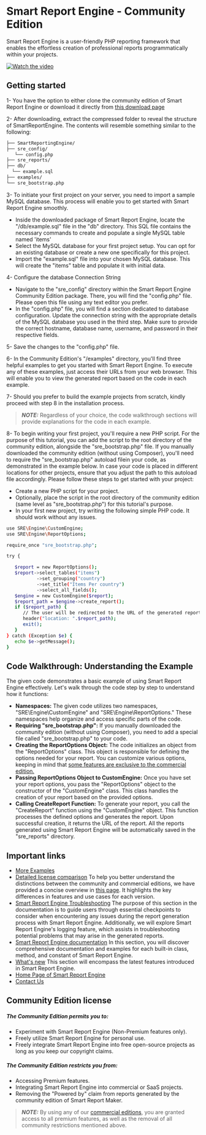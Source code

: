 # Smart Report Engine - Community Edition
Smart Report Engine is a user-friendly PHP reporting framework that enables the effortless creation of professional reports programmatically within your projects.

[![Watch the video](https://mysqlreports.com/video.png)](https://www.youtube.com/embed/ZLa24Eo5gmE)

## Getting started
1- You have the option to either clone the community edition of Smart Report Engine or download it directly from [this download page](https://mysqlreports.com/engine/documentation/index.php?post=community_install/) 

2- After downloading, extract the compressed folder to reveal the structure of SmartReportEngine. The contents will resemble something similar to the following:

```sh
├── SmartReportingEngine/
├── sre_config/
   └── config.php
├── sre_reports/
├── db/
  └── example.sql
├── examples/
└── sre_bootstrap.php
```

3- To initiate your first project on your server, you need to import a sample MySQL database. This process will enable you to get started with Smart Report Engine smoothly.
   - Inside the downloaded package of Smart Report Engine, locate the "/db/example.sql" file in the "db" directory. This SQL file contains the necessary commands to create and populate a single MySQL table named 'items'
   - Select the MySQL database for your first project setup. You can opt for an existing database or create a new one specifically for this project.
   - Import the "example.sql" file into your chosen MySQL database. This will create the "items" table and populate it with initial data.
   
4- Configure the database Connection String
   - Navigate to the "sre_config" directory within the Smart Report Engine Community Edition package. There, you will find the "config.php" file. Please open this file using any text editor you prefer.
   - In the "config.php" file, you will find a section dedicated to database configuration. Update the connection string with the appropriate details of the MySQL database you used in the third step. Make sure to provide the correct hostname, database name, username, and password in their respective fields.
  
 5- Save the changes to the "config.php" file.

 6- In the Community Edition's "/examples" directory, you'll find three helpful examples to get you started with Smart Report Engine. To execute any of these examples, just access their URLs from your web browser. This will enable you to view the generated report based on the code in each example.
 
 7- Should you prefer to build the example projects from scratch, kindly proceed with step 8 in the installation process.
 > **_NOTE:_**  Regardless of your choice, the code walkthrough sections will provide explanations for the code in each example.
 
 8- To begin writing your first project, you'll require a new PHP script. For the purpose of this tutorial, you can add the script to the root directory of the community edition, alongside the "sre_bootstrap.php" file. If you manually downloaded the community edition (without using Composer), you'll need to require the "sre_bootstrap.php" autoload filein your code, as demonstrated in the example below. In case your code is placed in different locations for other projects, ensure that you adjust the path to this autoload file accordingly. Please follow these steps to get started with your project:
  - Create a new PHP script for your project.
  - Optionally, place the script in the root directory of the community edition (same level as "sre_bootstrap.php") for this tutorial's purpose.
  - In your first new project, try writing the following simple PHP code. It should work without any issues.
 ```sh 
 use SRE\Engine\CustomEngine;
 use SRE\Engine\ReportOptions;

require_once "sre_bootstrap.php";

try {

    $report = new ReportOptions();
    $report->select_tables("items")
            ->set_grouping("country")
            ->set_title("Items Per country")
            ->select_all_fields();
    $engine = new CustomEngine($report);
    $report_path = $engine->create_report();
    if ($report_path) {
       // The user will be redirected to the URL of the generated report. All generated reports are stored as subdirectories under /sre_reports.
       header("location: ".$report_path);
       exit();
    }
} catch (Exception $e) {
    echo $e->getMessage();
}
``` 
 ## Code Walkthrough: Understanding the Example
 The given code demonstrates a basic example of using Smart Report Engine effectively. Let's walk through the code step by step to understand how it functions:
 - **Namespaces:** The given code utilizes two namespaces, "SRE\Engine\CustomEngine" and "SRE\Engine\ReportOptions." These namespaces help organize and access specific parts of the code.
 - **Requiring "sre_bootstrap.php":** If you manually downloaded the community edition (without using Composer), you need to add a special file called "sre_bootstrap.php" to your code.
 - **Creating the ReportOptions Object:** The code initializes an object from the "ReportOptions" class. This object is responsible for defining the options needed for your report. You can customize various options, keeping in mind that [some features are exclusive to the commercial edition.](https://mysqlreports.com/engine/documentation/index.php?post=community)
 - **Passing ReportOptions Object to CustomEngine:** Once you have set your report options, you pass the "ReportOptions" object to the constructor of the "CustomEngine" class. This class handles the creation of your report based on the provided options.
 - **Calling CreateReport Function:** To generate your report, you call the "CreateReport" function using the "CustomEngine" object. This function processes the defined options and generates the report. Upon successful creation, it returns the URL of the report. All the reports generated using Smart Report Engine will be automatically saved in the "sre_reports" directory.
 
## Important links
 -  [More Examples](https://mysqlreports.com/engine/documentation/index.php?post=community_install/)
 -  [Detailed license comparison](http://mysqlreports.com/engine/index.php?post=community)
 To help you better understand the distinctions between the community and commercial editions, we have provided a concise overview in [this page](http://mysqlreports.com/engine/index.php?post=community). It highlights the key differences in features and use cases for each version.
- [Smart Report Engine Troubleshooting](http://mysqlreports.com/engine/documentation/index.php?post=troubleshooting)
The purpose of this section in the documentation is to guide users through essential checkpoints to consider when encountering any issues during the report generation process with Smart Report Engine. Additionally, we will explore Smart Report Engine's logging feature, which assists in troubleshooting potential problems that may arise in the generated reports.
- [Smart Report Engine documentation](https://mysqlreports.com/engine/documentation/index.php?class=reportoptions)
In this section, you will discover comprehensive documentation and examples for each built-in class, method, and constant of Smart Report Engine.
- [What's new](https://mysqlreports.com/engine/documentation/index.php?post=new) 
This section will encompass the latest features introduced in Smart Report Engine.
- [Home Page of Smart Report Engine](https://mysqlreports.com/mysql-reporting-tools/smart-report-engine/)
- [Contact Us](https://mysqlreports.com/open-ticket/)

## Community Edition license
##### The Community Edition permits you to:
- Experiment with Smart Report Engine (Non-Premium features only).
- Freely utilize Smart Report Engine for personal use.
- Freely integrate Smart Report Engine into free open-source projects as long as you keep our copyright claims.
##### The Community Edition restricts you from:
- Accessing Premium features.
- Integrating Smart Report Engine into commercial or SaaS projects.
- Removing the "Powered by" claim from reports generated by the community edition of Smart Report Maker.
> **_NOTE:_** By using any of our [commercial editions](http://mysqlreports.com/engine/documentation/index.php?post=community), you are granted access to all premium features, as well as the removal of all community restrictions mentioned above. 

